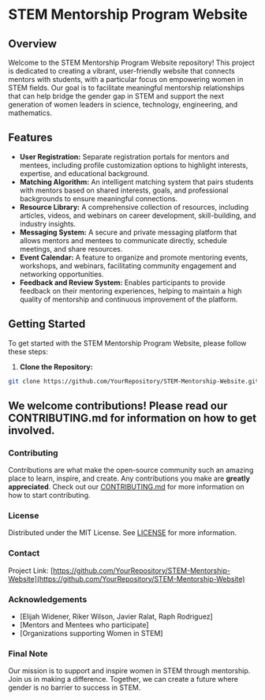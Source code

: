 # STEM Mentorship Program Website

## Overview

Welcome to the STEM Mentorship Program Website repository! This project is dedicated to creating a vibrant, user-friendly website that connects mentors with students, with a particular focus on empowering women in STEM fields. Our goal is to facilitate meaningful mentorship relationships that can help bridge the gender gap in STEM and support the next generation of women leaders in science, technology, engineering, and mathematics.

## Features

- **User Registration:** Separate registration portals for mentors and mentees, including profile customization options to highlight interests, expertise, and educational background.
- **Matching Algorithm:** An intelligent matching system that pairs students with mentors based on shared interests, goals, and professional backgrounds to ensure meaningful connections.
- **Resource Library:** A comprehensive collection of resources, including articles, videos, and webinars on career development, skill-building, and industry insights.
- **Messaging System:** A secure and private messaging platform that allows mentors and mentees to communicate directly, schedule meetings, and share resources.
- **Event Calendar:** A feature to organize and promote mentoring events, workshops, and webinars, facilitating community engagement and networking opportunities.
- **Feedback and Review System:** Enables participants to provide feedback on their mentoring experiences, helping to maintain a high quality of mentorship and continuous improvement of the platform.

## Getting Started

To get started with the STEM Mentorship Program Website, please follow these steps:

1. **Clone the Repository:**

```bash
git clone https://github.com/YourRepository/STEM-Mentorship-Website.git
```

## We welcome contributions! Please read our CONTRIBUTING.md for information on how to get involved.

### Contributing
Contributions are what make the open-source community such an amazing place to learn, inspire, and create. Any contributions you make are **greatly appreciated**. Check out our [CONTRIBUTING.md](CONTRIBUTING.md) for more information on how to start contributing.

### License
Distributed under the MIT License. See [LICENSE](LICENSE) for more information.

### Contact
Project Link: [https://github.com/YourRepository/STEM-Mentorship-Website](https://github.com/YourRepository/STEM-Mentorship-Website)

### Acknowledgements
- [Elijah Widener, Riker Wilson, Javier Ralat, Raph Rodriguez]
- [Mentors and Mentees who participate]
- [Organizations supporting Women in STEM]

### Final Note
Our mission is to support and inspire women in STEM through mentorship. Join us in making a difference. Together, we can create a future where gender is no barrier to success in STEM.

